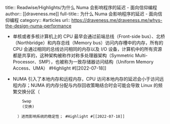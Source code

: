 title:: Readwise/Highlights/为什么 Numa 会影响程序的延迟 - 面向信仰编程
author:: [[draveness.me]]
full-title:: 为什么 Numa 会影响程序的延迟 - 面向信仰编程
category:: #articles
url:: https://draveness.me/draveness.me/whys-the-design-numa-performance

- 单核或者多核计算机上的 CPU 最早会通过前端总线（Front-side bus）、北桥（Northbridge）和内存总线（Memory bus）访问内存槽中的内存，所有的 CPU 会通过相同的总线访问相同的内存以及 I/O 设备，计算机中的所有资源都是共享的，这种架构被称作对称多处理器架构（Symmetric Multi-Processor、SMP），也被称为一致存储器访问结构（Uniform Memory Access、UMA） #Highlight #[[2022-07-18]]
- NUMA 引入了本地内存和远程内存，CPU 访问本地内存的延迟会小于访问远程内存；NUMA 的内存分配与内存回收策略结合时会可能会导致 Linux 的频繁交换分区（
        
          Swap
          (交换)
        
        ）进而影响系统的稳定性； #Highlight #[[2022-07-18]]